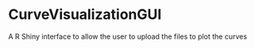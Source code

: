 CurveVisualizationGUI
=====================

A R Shiny interface to allow the user to upload the files to plot the curves
